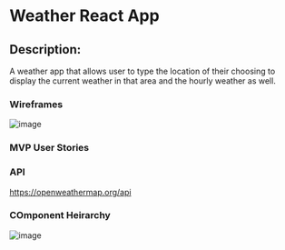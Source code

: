 # Weather React App


## Description:

A weather app that allows user to type the location of their choosing to display the current weather in that area and the hourly weather as well.

### Wireframes

![image](https://user-images.githubusercontent.com/109304616/190714522-73db4968-7c7d-4627-9300-e1caa6e3f0b8.png)

### MVP User Stories


### API

https://openweathermap.org/api


### COmponent Heirarchy

![image](https://user-images.githubusercontent.com/109304616/190704662-0992aa46-2f83-4fa8-8f52-4093dea4a716.png)
